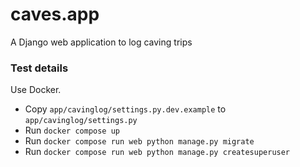 # caves.app
A Django web application to log caving trips

### Test details
Use Docker.

 - Copy `app/cavinglog/settings.py.dev.example` to `app/cavinglog/settings.py`
 - Run `docker compose up`
 - Run `docker compose run web python manage.py migrate`
 - Run `docker compose run web python manage.py createsuperuser`
